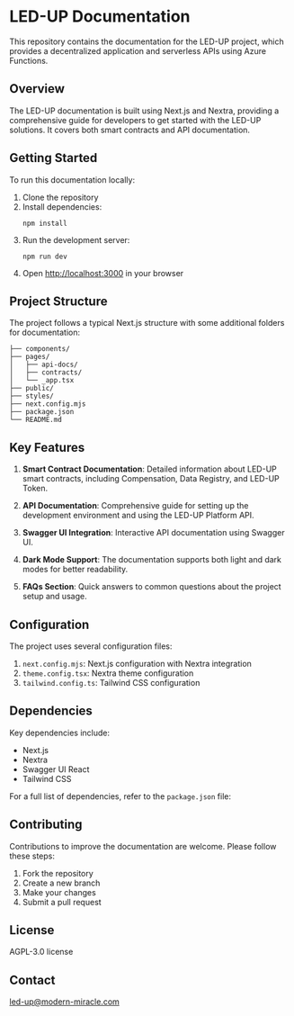 # LED-UP Documentation

This repository contains the documentation for the LED-UP project, which provides a decentralized application and serverless APIs using Azure Functions.

## Overview

The LED-UP documentation is built using Next.js and Nextra, providing a comprehensive guide for developers to get started with the LED-UP solutions. It covers both smart contracts and API documentation.

## Getting Started

To run this documentation locally:

1. Clone the repository
2. Install dependencies:
   ```
   npm install
   ```
3. Run the development server:
   ```
   npm run dev
   ```
4. Open [http://localhost:3000](http://localhost:3000) in your browser

## Project Structure

The project follows a typical Next.js structure with some additional folders for documentation:

```
├── components/
├── pages/
│   ├── api-docs/
│   ├── contracts/
│   └── _app.tsx
├── public/
├── styles/
├── next.config.mjs
├── package.json
└── README.md
```

## Key Features

1. **Smart Contract Documentation**: Detailed information about LED-UP smart contracts, including Compensation, Data Registry, and LED-UP Token.

2. **API Documentation**: Comprehensive guide for setting up the development environment and using the LED-UP Platform API.

3. **Swagger UI Integration**: Interactive API documentation using Swagger UI.

4. **Dark Mode Support**: The documentation supports both light and dark modes for better readability.

5. **FAQs Section**: Quick answers to common questions about the project setup and usage.

## Configuration

The project uses several configuration files:

1. `next.config.mjs`: Next.js configuration with Nextra integration
2. `theme.config.tsx`: Nextra theme configuration
3. `tailwind.config.ts`: Tailwind CSS configuration

## Dependencies

Key dependencies include:

- Next.js
- Nextra
- Swagger UI React
- Tailwind CSS

For a full list of dependencies, refer to the `package.json` file:

## Contributing

Contributions to improve the documentation are welcome. Please follow these steps:

1. Fork the repository
2. Create a new branch
3. Make your changes
4. Submit a pull request

## License

AGPL-3.0 license

## Contact

led-up@modern-miracle.com

